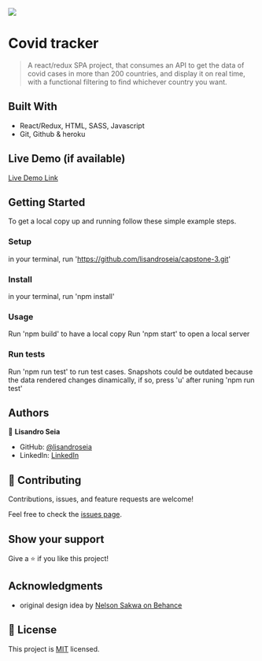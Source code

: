 ![](https://img.shields.io/badge/Microverse-blueviolet)

# Covid tracker

> A react/redux SPA project, that consumes an API to get the data of covid cases in more than 200 countries, and display it on real time, with a functional filtering to find whichever country you want.


## Built With

- React/Redux, HTML, SASS, Javascript
- Git, Github & heroku

## Live Demo (if available)

[Live Demo Link](https://cov-track-ls.herokuapp.com/)


## Getting Started

To get a local copy up and running follow these simple example steps.

### Setup
in your terminal, run 'https://github.com/lisandroseia/capstone-3.git'

### Install

in your terminal, run 'npm install'


### Usage

Run 'npm build' to have a local copy
Run 'npm start' to open a local server

### Run tests

Run 'npm run test' to run test cases.
Snapshots could be outdated because the data rendered changes dinamically, if so, press 'u' after
runing 'npm run test'

## Authors

👤 **Lisandro Seia**

- GitHub: [@lisandroseia](https://github.com/lisandroseia)
- LinkedIn: [LinkedIn](https://www.linkedin.com/in/lisandro-seia-295120225/)

## 🤝 Contributing

Contributions, issues, and feature requests are welcome!

Feel free to check the [issues page](../../issues/).

## Show your support

Give a ⭐️ if you like this project!

## Acknowledgments

- original design idea by [Nelson Sakwa on Behance](https://www.behance.net/sakwadesignstudio)

## 📝 License

This project is [MIT](./MIT.md) licensed.
